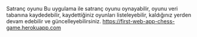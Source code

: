 Satranç oyunu
Bu uygulama ile satranç oyunu oynayabilir, oyunu veri tabanına kaydedebilir, kaydettiğiniz oyunları listeleyebilir, kaldığınız yerden devam edebilir ve güncelleyebilirsiniz.
https://first-web-app-chess-game.herokuapp.com
